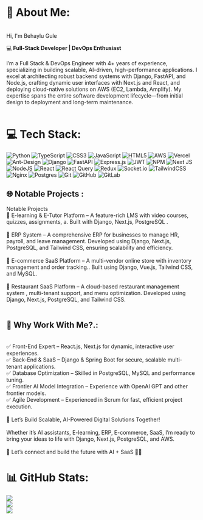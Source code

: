 # 💫 About Me:
<br>Hi, I'm Behaylu Gule <br>

💻<b> Full-Stack Developer | DevOps Enthusiast</b><br><br>I’m a Full Stack & DevOps Engineer with 4+ years of experience, specializing in building scalable, AI-driven, high-performance applications. I excel at architecting robust backend systems with Django, FastAPI, and Node.js, crafting dynamic user interfaces with Next.js and React, and deploying cloud-native solutions on AWS (EC2, Lambda, Amplify). My expertise spans the entire software development lifecycle—from initial design to deployment and long-term maintenance.<br><br>



# 💻 Tech Stack:
![Python](https://img.shields.io/badge/python-3670A0?style=for-the-badge&logo=python&logoColor=ffdd54) ![TypeScript](https://img.shields.io/badge/typescript-%23007ACC.svg?style=for-the-badge&logo=typescript&logoColor=white) ![CSS3](https://img.shields.io/badge/css3-%231572B6.svg?style=for-the-badge&logo=css3&logoColor=white) ![JavaScript](https://img.shields.io/badge/javascript-%23323330.svg?style=for-the-badge&logo=javascript&logoColor=%23F7DF1E) ![HTML5](https://img.shields.io/badge/html5-%23E34F26.svg?style=for-the-badge&logo=html5&logoColor=white) ![AWS](https://img.shields.io/badge/AWS-%23FF9900.svg?style=for-the-badge&logo=amazon-aws&logoColor=white) ![Vercel](https://img.shields.io/badge/vercel-%23000000.svg?style=for-the-badge&logo=vercel&logoColor=white) ![Ant-Design](https://img.shields.io/badge/-AntDesign-%230170FE?style=for-the-badge&logo=ant-design&logoColor=white) ![Django](https://img.shields.io/badge/django-%23092E20.svg?style=for-the-badge&logo=django&logoColor=white) ![FastAPI](https://img.shields.io/badge/FastAPI-005571?style=for-the-badge&logo=fastapi) ![Express.js](https://img.shields.io/badge/express.js-%23404d59.svg?style=for-the-badge&logo=express&logoColor=%2361DAFB) ![JWT](https://img.shields.io/badge/JWT-black?style=for-the-badge&logo=JSON%20web%20tokens) ![NPM](https://img.shields.io/badge/NPM-%23CB3837.svg?style=for-the-badge&logo=npm&logoColor=white) ![Next JS](https://img.shields.io/badge/Next-black?style=for-the-badge&logo=next.js&logoColor=white) ![NodeJS](https://img.shields.io/badge/node.js-6DA55F?style=for-the-badge&logo=node.js&logoColor=white) ![React](https://img.shields.io/badge/react-%2320232a.svg?style=for-the-badge&logo=react&logoColor=%2361DAFB) ![React Query](https://img.shields.io/badge/-React%20Query-FF4154?style=for-the-badge&logo=react%20query&logoColor=white) ![Redux](https://img.shields.io/badge/redux-%23593d88.svg?style=for-the-badge&logo=redux&logoColor=white) ![Socket.io](https://img.shields.io/badge/Socket.io-black?style=for-the-badge&logo=socket.io&badgeColor=010101) ![TailwindCSS](https://img.shields.io/badge/tailwindcss-%2338B2AC.svg?style=for-the-badge&logo=tailwind-css&logoColor=white) ![Nginx](https://img.shields.io/badge/nginx-%23009639.svg?style=for-the-badge&logo=nginx&logoColor=white) ![Postgres](https://img.shields.io/badge/postgres-%23316192.svg?style=for-the-badge&logo=postgresql&logoColor=white) ![Git](https://img.shields.io/badge/git-%23F05033.svg?style=for-the-badge&logo=git&logoColor=white) ![GitHub](https://img.shields.io/badge/github-%23121011.svg?style=for-the-badge&logo=github&logoColor=white) ![GitLab](https://img.shields.io/badge/gitlab-%23181717.svg?style=for-the-badge&logo=gitlab&logoColor=white)


## 🌐 Notable Projects :

Notable Projects<br>🚀 E-learning & E-Tutor Platform – A feature-rich LMS with video courses, quizzes, assignments, a. Built with Django, Next.js, PostgreSQL .<br><br>🚀 ERP System – A comprehensive ERP for businesses to manage HR, payroll, and leave management. Developed using Django, Next.js, PostgreSQL, and Tailwind CSS, ensuring scalability and efficiency.<br><br>🚀 E-commerce SaaS Platform – A multi-vendor online store with inventory management and order tracking.. Built using Django, Vue.js, Tailwind CSS, and MySQL.<br><br>🚀 Restaurant SaaS Platform – A cloud-based restaurant management system , multi-tenant support, and menu optimization. Developed using  Django, Next.js, PostgreSQL, and Tailwind CSS.<br><br>

## 🎯 Why Work With Me?.:

 <br>✅ Front-End Expert – React.js, Next.js for dynamic, interactive user experiences.<br>✅ Back-End & SaaS – Django & Spring Boot for secure, scalable multi-tenant applications.<br>✅ Database Optimization – Skilled in PostgreSQL, MySQL and performance tuning.<br>✅ Frontier AI Model Integration – Experience with OpenAI GPT and other frontier models.<br>✅ Agile Development – Experienced in Scrum for fast, efficient project execution.<br><br>🚀 Let’s Build Scalable, AI-Powered Digital Solutions Together!<br><br>Whether it’s AI assistants, E-learning, ERP, E-commerce, SaaS, I’m ready to bring your ideas to life with Django, Next.js, PostgreSQL, and AWS.<br><br>📩 Let’s connect and build the future with AI + SaaS 🚀✨
<!-- Proudly created with GPRM ( https://gprm.itsvg.in ) -->

# 📊 GitHub Stats:
![](https://github-readme-stats.vercel.app/api?username=behaylugule&theme=dark&hide_border=false&include_all_commits=false&count_private=false)<br/>
![](https://nirzak-streak-stats.vercel.app/?user=behaylugule&theme=dark&hide_border=false)<br/>
![](https://github-readme-stats.vercel.app/api/top-langs/?username=behaylugule&theme=dark&hide_border=false&include_all_commits=false&count_private=false&layout=compact)
